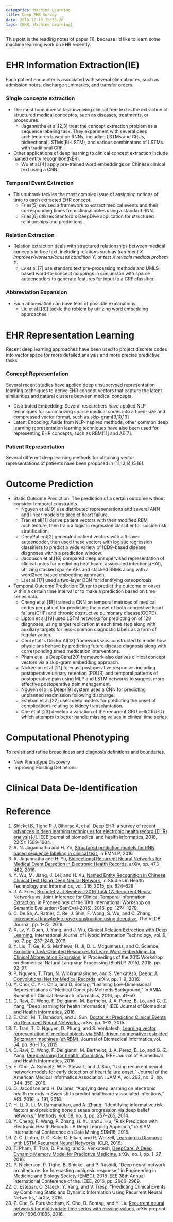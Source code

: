 ```yaml
---
categories: Machine Learning
title: Deep EHR Survey
date: 2018-12-18 19:36:26
tags: [EHR, Machine Learning]
---
```


This post is the reading notes of paper [1], because I'd like to learn some machine learning work on EHR recently.

# EHR Information Extraction(IE)
Each patient encounter is associated with several clinical notes, such as admission notes, discharge summaries, and transfer orders.

### Single concepte extraction
- The most fundamental task involving clinical free text is the extraction of structured medical conceptes, such as diseases, treatments, or procedures.
   - Jagannatha et al.[2,3] treat the concept extraction problem as a sequence labeling task. They experiment with several deep architectures based on RNNs, including LSTMs and GRUs, bidirectional LSTMs(Bi-LSTM), and various combinatons of LSTMs with traditional CRF.
- Other applications of deep learning to clinical concept extraction include named entity recognition(NER).
   - Wu et al.[4] apply pre-trained word embeddings on Chinese clinical text using a CNN.

### Temporal Event Extraction
- This subtask tackles the most complex issue of assigning notions of time to each extracted EHR concept.
   - Fries[5] devised a framework to extract medical events and their corresponding times from clinical notes using a standard RNN.
   - Fries[6] utilizes Stanford's DeepDive application for structured relationships and predictions.

### Relation Extraction
- Relation extraction deals with structured relationships between medical concepts in free text, including relations such as *treatment X improves/worsens/causes condition Y*, or *test X reveals medical probem Y*.
   - Lv et al.[7] use standard text pre-processing methods and UMLS-based word-to-concept mappings in conjuncton with sparse autoencoders to generate features for input to a CRF classifier.

### Abbreviation Expansion
- Each abbreviation can bave tens of possible explanations.
   - Liu et al.[[8]] tackle the roblem by utilizing word embedding approaches.

# EHR Representation Learning
Recent deep learning approaches have been used to project discrete codes into vector space for more detailed analysis and more precise predictive tasks.

### Concept Representation
Several recent studies have applied deep unsupervsed representation learning techniques to derive EHR concept vectors that capture the latent similairities and natural clusters between medical concepts.
- Distributed Embedding: Several researchers have applied NLP techniques for summarizing sparse medical codes into a fixed-size and compressed vector format, such as skip-gram[9,10,13]
- Latent Encoding: Aside from NLP-inspired methods, other common deep learning representation learning techniques have also been used for representing EHR concepts, such as RBM[11] and AE[7].

### Patient Representation
Several different deep learning methods for obtaining vector representations of patients have been proposed in [11,13,14,15,16].

# Outcome Prediction
- Static Outcome Prediction: The prediction of a certain outcome without consider temporal constraints.
   - Nguyen et al.[9] use distributed representations and several ANN and linear models to predict heart failure.
   - Tran et al[11] derive patient vectors with their modified RBM architecture, then train a logistic regression classifier for suicide risk stratification. 
   - DeepPatient[2] generated patient vectors with a 3-layer autoencoder, then used these vectors with logistic regression classifiers to predict a wide variety of ICD9-based disease diagnoses within a prediction window.
   - Jacobson et al.[16] compared deep unsupervised representation of clinical notes for predicting healthcare-associated infections(HAI), utilizing stacked sparse AEs and stacked RBMs along with a word2vec-based embedding approach.
   - Li et al.[17] used a two-layer DBN for identifying osteoporosis.
- Temporal Outcome Prediction: Either to predict the outcome or onset within a certain time interval or to make a prediction based on time series data.
   - Cheng et al.[18] trained a CNN on temporal matrices of medical codes per patient for predicting the onset of both congestive heart failure(CHF) and chronic obstructive pulmonary disease(COPD).
   - Lipton et al.[19] used LSTM networks for predicting on of 128 diagnoses, using target replication at each time step along with auxiliary targets for less-common diagnostic labels as a form of regularization.
   - Choi et al.'s Doctor AI[13] framework was constructed to model how physicians behave by predicting future disease diagnosis along with corresponding timed medication interventions.
   - Pham et al.'s DeepCare[20] framework also derives clinical concept vectors via a skip-gram embedding approach.
   - Nickerson et al.[21] forecast postoperative responses including postoperative urinary retention (POUR) and temporal patterns of postoperative pain using MLP and LSTM networks to suggest more effective postoperative pain management.
   - Nguyen el al.'s Deepr[9] system uses a CNN for predicting unplanned readmission following discharge.
   - Esteban et al.[22] used deep models for predicting the onset of complications relating to kidney transplantation.
   - Che et al.[23] develop a variation of the recurrent GRU cell(GRU-D) which attempts to better handle missing values in clinical time series

# Computational Phenotyping
To revisit and refine broad ilness and diagnosis definitions and boundaries.
- New Phenotype Discovery
- Improving Existing Definitions

# Clinical Data De-Identification


# Reference
1. Shickel B, Tighe P J, Bihorac A, et al. [Deep EHR: a survey of recent advances in deep learning techniques for electronic health record (EHR) analysis[J]](https://arxiv.org/pdf/1706.03446.pdf). IEEE journal of biomedical and health informatics, 2018, 22(5): 1589-1604.
2. A. N. Jagannatha and H. Yu, [Structured prediction models for RNN based sequence labeling in clinical text,](https://arxiv.org/pdf/1608.00612.pdf) in EMNLP, 2016
3. A. Jagannatha and H. Yu, [Bidirectional Recurrent Neural Networks for Medical Event Detection in Electronic Health Records](https://www.ncbi.nlm.nih.gov/pmc/articles/PMC5119627/pdf/nihms823967.pdf), arXiv, pp. 473–482, 2016.
4. Y. Wu, M. Jiang, J. Lei, and H. Xu, [Named Entity Recognition in Chinese Clinical Text Using Deep Neural Network](https://www.ncbi.nlm.nih.gov/pmc/articles/PMC4624324/pdf/nihms-708181.pdf), in Studies in Health Technology and Informatics, vol. 216, 2015, pp. 624–628
5. J. A. Fries, [Brundlefly at SemEval-2016 Task 12: Recurrent Neural Networks vs. Joint Inference for Clinical Temporal Information Extraction](http://www.aclweb.org/anthology/S16-1198), in Proceedings of the 10th International Workshop on Semantic Evaluation (SemEval-2016), 2016, pp. 1274–1279.
6. C. De Sa, A. Ratner, C. Re, J. Shin, F. Wang, S. Wu, and C. Zhang, [Incremental knowledge base construction using deepdive](http://www.vldb.org/pvldb/vol8/p1310-shin.pdf), The VLDB Journal, pp. 1–25, 2016.
7. X. Lv, Y. Guan, J. Yang, and J. Wu, [Clinical Relation Extraction with Deep Learning](https://pdfs.semanticscholar.org/7fac/52a9b0f96fcee6972cc6ac4687068442aee8.pdf), International Journal of Hybrid Information Technology, vol. 9, no. 7, pp. 237–248, 2016
8. Y. Liu, T. Ge, K. S. Mathews, H. Ji, D. L. Mcguinness, and C. Science, [Exploiting Task-Oriented Resources to Learn Word Embeddings for Clinical Abbreviation Expansion](http://aclweb.org/anthology/W15-3810), in Proceedings of the 2015 Workshop on Biomedical Natural Language Processing (BioNLP 2015), 2015, pp. 92–97.
9. P. Nguyen, T. Tran, N. Wickramasinghe, and S. Venkatesh, [Deepr: A Convolutional Net for Medical Records](https://arxiv.org/pdf/1607.07519.pdf), arXiv, pp. 1–9, 2016.
10. Y. Choi, C. Y.-I. Chiu, and D. Sontag, “Learning Low-Dimensional Representations of Medical Concepts Methods Background,” in AMIA Summit on Clinical Research Informatics, 2016, pp. 41–50.
11. D. Ravi, C. Wong, F. Deligianni, M. Berthelot, J. A. Perez, B. Lo, and G.-Z. Yang, “Deep learning for health informatics,” IEEE Journal of Biomedical and Health Informatics, 2016.
12. E. Choi, M. T. Bahadori, and J. Sun, [Doctor AI: Predicting Clinical Events via Recurrent Neural Networks](http://nematilab.info/bmijc/assets/170607_paper.pdf), arXiv, pp. 1–12, 2015.
13. T. Tran, T. D. Nguyen, D. Phung, and S. Venkatesh, [Learning vector representation of medical objects via EMR-driven nonnegative restricted Boltzmann machines (eNRBM)](https://core.ac.uk/download/pdf/82350634.pdf), Journal of Biomedical Informatics,vol. 54, pp. 96–105, 2015.
14. D. Ravi, C. Wong, F. Deligianni, M. Berthelot, J. A. Perez, B. Lo, and G.-Z. Yang, [Deep learning for health informatics](https://ieeexplore.ieee.org/stamp/stamp.jsp?arnumber=7801947), IEEE Journal of Biomedical and Health Informatics, 2016.
15. E. Choi, A. Schuetz, W. F. Stewart, and J. Sun, “Using recurrent neural network models for early detection of heart failure onset.” Journal of the American Medical Informatics Association : JAMIA, vol. 292, no. 3, pp. 344–350, 2016.
16. O. Jacobson and H. Dalianis, “Applying deep learning on electronic health records in Swedish to predict healthcare-associated infections,” ACL 2016, p. 191, 2016.
17. H. Li, X. Li, M. Ramanathan, and A. Zhang, “Identifying informative risk factors and predicting bone disease progression via deep belief networks,” Methods, vol. 69, no. 3, pp. 257–265, 2014.
18. Y. Cheng, F. Wang, P. Zhang, H. Xu, and J. Hu, “Risk Prediction with Electronic Health Records : A Deep Learning Approach,” in SIAM International Conference on Data Mining SDM16, 2015.
19. Z. C. Lipton, D. C. Kale, C. Elkan, and R. Wetzell, [Learning to Diagnose with LSTM Recurrent Neural Networks](https://arxiv.org/pdf/1511.03677.pdf), ICLR, 2016.
20. T. Pham, T. Tran, D. Phung, and S. Venkatesh, [DeepCare: A Deep Dynamic Memory Model for Predictive Medicine](https://arxiv.org/pdf/1602.00357.pdf), arXiv, no. i, pp. 1–27, 2016.
21.  P. Nickerson, P. Tighe, B. Shickel, and P. Rashidi, “Deep neural network architectures for forecasting analgesic response,” in Engineering in Medicine and Biology Society (EMBC), 2016 IEEE 38th Annual International Conference of the. IEEE, 2016, pp. 2966–2969.
22. C. Esteban, O. Staeck, Y. Yang, and V. Tresp, “Predicting Clinical Events by Combining Static and Dynamic Information Using Recurrent Neural Networks,” arXiv, 2016.
23. Z. Che, S. Purushotham, K. Cho, D. Sontag, and Y. Liu,[Recurrent neural networks for multivariate time series with missing values](https://arxiv.org/pdf/1606.01865.pdf), arXiv preprint arXiv:1606.01865, 2016.
